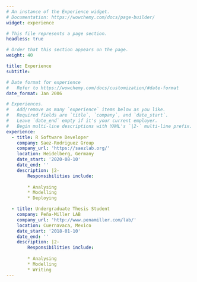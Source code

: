 ```yaml
---
# An instance of the Experience widget.
# Documentation: https://wowchemy.com/docs/page-builder/
widget: experience

# This file represents a page section.
headless: true

# Order that this section appears on the page.
weight: 40

title: Experience
subtitle:

# Date format for experience
#   Refer to https://wowchemy.com/docs/customization/#date-format
date_format: Jan 2006

# Experiences.
#   Add/remove as many `experience` items below as you like.
#   Required fields are `title`, `company`, and `date_start`.
#   Leave `date_end` empty if it's your current employer.
#   Begin multi-line descriptions with YAML's `|2-` multi-line prefix.
experience:
  - title: R Software Developer
    company: Saez-Rodriguez Group
    company_url: 'https://saezlab.org/'
    location: Heidelberg, Germany
    date_start: '2020-08-10'
    date_end: ''
    description: |2-
        Responsibilities include:
        
        * Analysing
        * Modelling
        * Deploying

  - title: Undergraduate Thesis Student
    company: Peña-Miller LAB
    company_url: 'http://www.penamiller.com/lab/'
    location: Cuernavaca, Mexico
    date_start: '2018-01-10'
    date_end: ''
    description: |2-
        Responsibilities include:
        
        * Analysing
        * Modelling
        * Writing
---
```

